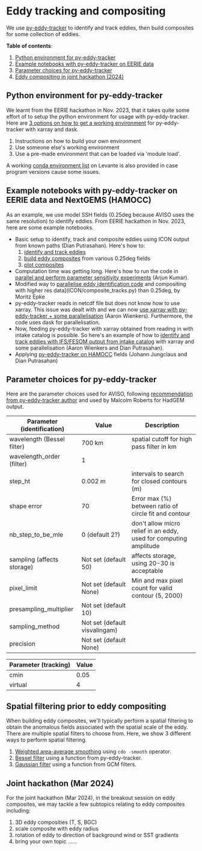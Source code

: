 # Eddy tracking and compositing

We use [py-eddy-tracker](https://py-eddy-tracker.readthedocs.io/en/stable/index.html) to identify and track eddies, then build composites for some collection of eddies. 

**Table of contents**:
1) [Python environment for py-eddy-tracker](#python-environment-for-py-eddy-tracker)
2) [Example notebooks with py-eddy-tracker on EERIE data](#example-notebooks-with-py-eddy-tracker-on-eerie-data)
3) [Parameter choices for py-eddy-tracker](#parameter-choices-for-py-eddy-tracker)
4) [Eddy compositing in joint hackathon (2024)](#joint-hackathon-mar-2024) 

## Python environment for py-eddy-tracker
We learnt from the EERIE hackathon in Nov. 2023, that it takes quite some effort of to setup the python environment for usage with py-eddy-tracker. Here are [3 options on how to get a working environment](pyenv/README.md) for py-eddy-tracker with xarray and dask. 
   1) Instructions on how to build your own environment
   2) Use someone else's working environment
   3) Use a pre-made environment that can be loaded via 'module load'. 
   
A working [conda environment list](pyenv/eddyenv_dap_v1.txt) on Levante is also provided in case program versions cause some issues. 


## Example notebooks with py-eddy-tracker on EERIE data and NextGEMS (HAMOCC)
As an example, we use model SSH fields (0.25deg because AVISO uses the same resolution) to identify eddies. From EERIE hackathon in Nov. 2023, here are some example notebooks. 
- Basic setup to identify, track and composite eddies using ICON output from known paths (Dian Putrasahan). Here's how to:
    1) [identify and track eddies](https://github.com/eerie-project/EERIE_hackathon_2023/blob/main/ICON/ICON-O/howto-IDtrackcompeddy-daily.ipynb) 
    2) [build eddy composites](https://github.com/eerie-project/EERIE_hackathon_2023/blob/main/ICON/ICON-O/howto-eddycompositeotherfields-daily.ipynb) from various 0.25deg fields
    3) [plot composites](https://github.com/eerie-project/EERIE_hackathon_2023/blob/main/ICON/ICON-O/howto-plot-eddycompositesalongtrack-dm.ipynb)
- Computation time was getting long. Here's how to run the code in [parallel and perform parameter sensitivity experiments](https://github.com/eerie-project/EERIE_hackathon_2023/tree/main/RESULTS/pyeddytracker_parallel_computing) (Arjun Kumar).
- Modified way to [parallelise eddy identification code](ICON/identify_fast.py) and compositing with higher res data](ICON/composite_tracks.py) than 0.25deg, by Moritz Epke 
- py-eddy-tracker reads in netcdf file but does not know how to use xarray. This issue was dealt with and we can now [use xarray with py-eddy-tracker + some parallelisation](https://github.com/eerie-project/EERIE_hackathon_2023/tree/main/RESULTS/pyeddytracker_xarray_dask_parallel) (Aaron Wienkers). Furthermore, the code uses dask for parallelisation. 
- Now, feeding py-eddy-tracker with xarray obtained from reading in with intake catalog is possible. So here's an example of how to [identify and track eddies with IFS/FESOM output from intake catalog](IFS-FESOM/IDtrackeddy-daily-intake_IFSFESOM.ipynb) with xarray and some parallelisation (Aaron Wienkers and Dian Putrasahan). 
- Applying [py-eddy-tracker on HAMOCC](HAMOCC/README.md) fields (Johann Jungclaus and Dian Putrasahan)



## Parameter choices for py-eddy-tracker
Here are the parameter choices used for AVISO, following [recommendation from py-eddy-tracker author](https://github.com/AntSimi/py-eddy-tracker/discussions/198) and used by Malcolm Roberts for HadGEM output. 

| Parameter (identification) | Value | Description |
| ------------------------------- | ------------ | --------------------------- |
| wavelength (Bessel filter) | 700 km | spatial cutoff for high pass filter in km |
| wavelength_order (filter) | 1 | |
| step_ht | 0.002 m | intervals to search for closed contours (m) |
| shape error | 70 | Error max (%) between ratio of circle fit and contour |
| nb_step_to_be_mle | 0 (default 2?) | don't allow micro relief in an eddy, used for computing amplitude | 
| sampling (affects storage) | Not set (default 50) | affects storage, using 20-30 is acceptable |
| pixel_limit | Not set (default None) | Min and max pixel count for valid contour (5, 2000)  |
| presampling_multiplier | Not set (default 10) | |
| sampling_method | Not set (default visvalingam) | |
| precision | Not set (default None) | |


| Parameter (tracking) | Value |
| ------------------------ | ------------ |
| cmin | 0.05 |
| virtual | 4 |

## Spatial filtering prior to eddy compositing
When building eddy composites, we'll typically perform a spatial filtering to obtain the anomalous fields associated with the spatial scale of the eddy. There are multiple spatial filters to choose from. Here, we show 3 different ways to perform spatial filtering. 
1. [Weighted area-average smoothing](../mesoscale-air-sea-coupling/Spatial_Filters/README.md#weighted-area-average-smoothing-using-cdo) using `cdo -smooth` operator. 
2. [Bessel filter](../mesoscale-air-sea-coupling/Spatial_Filters/README.md#bessel-filter) using a function from py-eddy-tracker. 
3. [Gaussian filter](../mesoscale-air-sea-coupling/Spatial_Filters/README.md#gaussian-filter) using a function from GCM filters.

## Joint hackathon (Mar 2024) 
For the joint hackathon (Mar 2024), in the breakout session on eddy composites, we may tackle a few subtopics relating to eddy composites including:
1) 3D eddy composities (T, S, BGC)
2) scale composite with eddy radius
3) rotation of eddy to direction of background wind or SST gradients
4) bring your own topic ......


